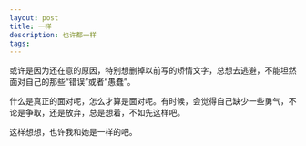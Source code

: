 ```yaml
---
layout: post
title: 一样
description: 也许都一样
tags:
---
```


或许是因为还在意的原因，特别想删掉以前写的矫情文字，总想去逃避，不能坦然面对自己的那些“错误”或者“愚蠢”。

什么是真正的面对呢，怎么才算是面对呢。有时候，会觉得自己缺少一些勇气，不论是争取，还是放弃，总是想着，不如先这样吧。

这样想想，也许我和她是一样的吧。

